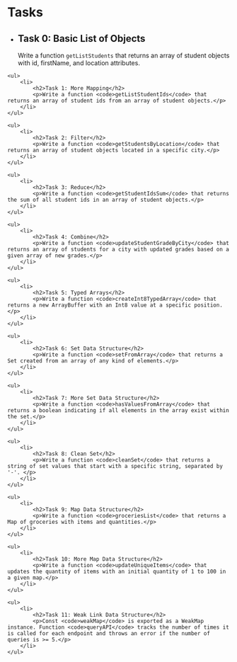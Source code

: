   <h1>Tasks</h1>
    <ul>
        <li>
            <h2>Task 0: Basic List of Objects</h2>
            <p>Write a function <code>getListStudents</code> that returns an array of student objects with id, firstName, and location attributes.</p>
        </li>
    </ul>

    <ul>
        <li>
            <h2>Task 1: More Mapping</h2>
            <p>Write a function <code>getListStudentIds</code> that returns an array of student ids from an array of student objects.</p>
        </li>
    </ul>

    <ul>
        <li>
            <h2>Task 2: Filter</h2>
            <p>Write a function <code>getStudentsByLocation</code> that returns an array of student objects located in a specific city.</p>
        </li>
    </ul>

    <ul>
        <li>
            <h2>Task 3: Reduce</h2>
            <p>Write a function <code>getStudentIdsSum</code> that returns the sum of all student ids in an array of student objects.</p>
        </li>
    </ul>

    <ul>
        <li>
            <h2>Task 4: Combine</h2>
            <p>Write a function <code>updateStudentGradeByCity</code> that returns an array of students for a city with updated grades based on a given array of new grades.</p>
        </li>
    </ul>

    <ul>
        <li>
            <h2>Task 5: Typed Arrays</h2>
            <p>Write a function <code>createInt8TypedArray</code> that returns a new ArrayBuffer with an Int8 value at a specific position.</p>
        </li>
    </ul>

    <ul>
        <li>
            <h2>Task 6: Set Data Structure</h2>
            <p>Write a function <code>setFromArray</code> that returns a Set created from an array of any kind of elements.</p>
        </li>
    </ul>

    <ul>
        <li>
            <h2>Task 7: More Set Data Structure</h2>
            <p>Write a function <code>hasValuesFromArray</code> that returns a boolean indicating if all elements in the array exist within the set.</p>
        </li>
    </ul>

    <ul>
        <li>
            <h2>Task 8: Clean Set</h2>
            <p>Write a function <code>cleanSet</code> that returns a string of set values that start with a specific string, separated by '-'. </p>
        </li>
    </ul>

    <ul>
        <li>
            <h2>Task 9: Map Data Structure</h2>
            <p>Write a function <code>groceriesList</code> that returns a Map of groceries with items and quantities.</p>
        </li>
    </ul>

    <ul>
        <li>
            <h2>Task 10: More Map Data Structure</h2>
            <p>Write a function <code>updateUniqueItems</code> that updates the quantity of items with an initial quantity of 1 to 100 in a given map.</p>
        </li>
    </ul>

    <ul>
        <li>
            <h2>Task 11: Weak Link Data Structure</h2>
            <p>Const <code>weakMap</code> is exported as a WeakMap instance. Function <code>queryAPI</code> tracks the number of times it is called for each endpoint and throws an error if the number of queries is >= 5.</p>
        </li>
    </ul>